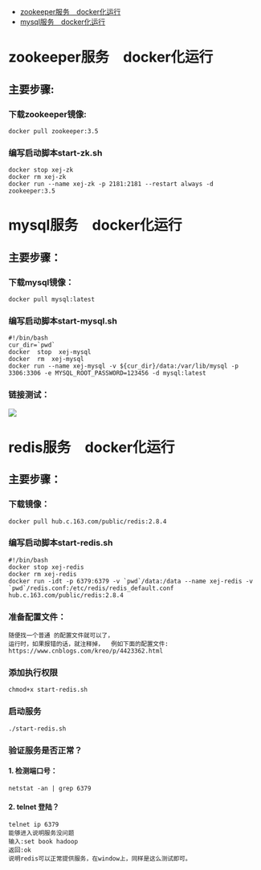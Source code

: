 - [zookeeper服务&ensp;&ensp;docker化运行](zookeeper服务&ensp;&ensp;docker化运行)  
- [mysql服务&ensp;&ensp;docker化运行 ](#mysql服务&ensp;&ensp;docker化运行--)

#  zookeeper服务&ensp;&ensp;docker化运行
##  主要步骤:  
### 下载zookeeper镜像:  
    docker pull zookeeper:3.5  
### 编写启动脚本start-zk.sh 
    docker stop xej-zk
    docker rm xej-zk
    docker run --name xej-zk -p 2181:2181 --restart always -d zookeeper:3.5  

# mysql服务&ensp;&ensp;docker化运行  
## 主要步骤： 
### 下载mysql镜像：  
    docker pull mysql:latest  
### 编写启动脚本start-mysql.sh  
    #!/bin/bash
    cur_dir=`pwd`
    docker  stop  xej-mysql
    docker  rm  xej-mysql
    docker run --name xej-mysql -v ${cur_dir}/data:/var/lib/mysql -p 3306:3306 -e MYSQL_ROOT_PASSWORD=123456 -d mysql:latest  
### 链接测试：  
![](https://note.youdao.com/yws/public/resource/ca7c2468223e3c4a80c4e24b70ff9608/xmlnote/32D64D1FF5DD4CB0A62626D55C85851E/20082)   

# redis服务&ensp;&ensp;docker化运行  
## 主要步骤：  
### 下载镜像：
    docker pull hub.c.163.com/public/redis:2.8.4  
### 编写启动脚本start-redis.sh  
    #!/bin/bash
    docker stop xej-redis
    docker rm xej-redis
    docker run -idt -p 6379:6379 -v `pwd`/data:/data --name xej-redis -v `pwd`/redis.conf:/etc/redis/redis_default.conf hub.c.163.com/public/redis:2.8.4  
### 准备配置文件： 
    随便找一个普通 的配置文件就可以了，
    运行时，如果报错的话，就注释掉，  例如下面的配置文件: 
    https://www.cnblogs.com/kreo/p/4423362.html
### 添加执行权限  
    chmod+x start-redis.sh  
### 启动服务  
    ./start-redis.sh  
### 验证服务是否正常？ 
#### 1. 检测端口号：  
    netstat -an | grep 6379  
#### 2. telnet 登陆？  
    telnet ip 6379  
    能够进入说明服务没问题 
    输入:set book hadoop   
    返回:ok  
    说明redis可以正常提供服务，在window上，同样是这么测试即可。


